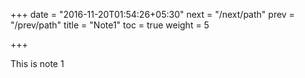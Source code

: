 +++
date = "2016-11-20T01:54:26+05:30"
next = "/next/path"
prev = "/prev/path"
title = "Note1"
toc = true
weight = 5

+++

This is note 1 
